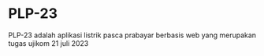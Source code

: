 # PLP-23
PLP-23 adalah aplikasi listrik pasca prabayar berbasis web yang merupakan tugas ujikom 21 juli 2023
